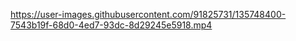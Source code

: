 

https://user-images.githubusercontent.com/91825731/135748400-7543b19f-68d0-4ed7-93dc-8d29245e5918.mp4

